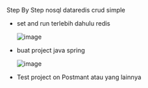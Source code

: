 Step By Step nosql dataredis crud simple

- set and run terlebih dahulu redis

  ![image](https://github.com/engkoskostaman97/Spring-Data-Redis-CRUD-Example/assets/110719940/3a6c338b-44ab-4e10-b78a-591923ac0694)


- buat project java spring

  ![image](https://github.com/engkoskostaman97/Spring-Data-Redis-CRUD-Example/assets/110719940/44ae89fe-a612-4373-b968-ee012334f6d3)


- Test project on Postmant atau yang lainnya 
